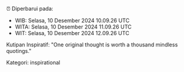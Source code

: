 ⏰ Diperbarui pada:
- WIB: Selasa, 10 Desember 2024 10.09.26 UTC
- WITA: Selasa, 10 Desember 2024 11.09.26 UTC
- WIT: Selasa, 10 Desember 2024 12.09.26 UTC

Kutipan Inspiratif:
"One original thought is worth a thousand mindless quotings."


Kategori: inspirational

